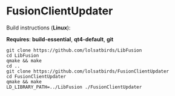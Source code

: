 # FusionClientUpdater
Build instructions (**Linux**):

**Requires**: **build-essential**, **qt4-default**, **git**

```
git clone https://github.com/lolsatbirds/LibFusion
cd LibFusion
qmake && make
cd ..
git clone https://github.com/lolsatbirds/FusionClientUpdater
cd FusionClientUpdater
qmake && make
LD_LIBRARY_PATH=../LibFusion ./FusionClientUpdater
```
